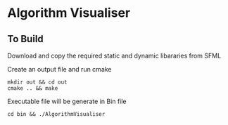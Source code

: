 # Algorithm Visualiser
## To Build
Download and copy the required static and dynamic libararies from SFML


Create an output file and run cmake
```
mkdir out && cd out
cmake .. && make
```
Executable file will be generate in Bin file
```
cd bin && ./AlgorithmVisualiser
```